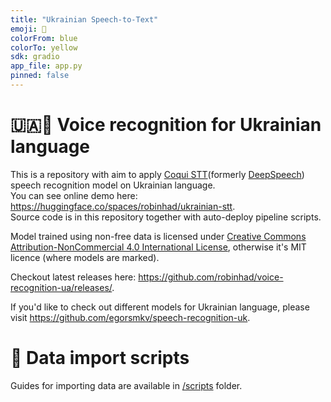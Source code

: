 ```yaml
---
title: "Ukrainian Speech-to-Text"
emoji: 🐸
colorFrom: blue
colorTo: yellow
sdk: gradio
app_file: app.py
pinned: false
---
```


# 🇺🇦🎤 Voice recognition for Ukrainian language
This is a repository with aim to apply [Coqui STT](https://github.com/coqui-ai/STT "STT")(formerly [DeepSpeech](https://github.com/mozilla/DeepSpeech)) speech recognition model on Ukrainian language.  
You can see online demo here: https://huggingface.co/spaces/robinhad/ukrainian-stt.  
Source code is in this repository together with auto-deploy pipeline scripts. 

Model trained using non-free data is licensed under [Creative Commons Attribution-NonCommercial 4.0 International License](./LICENSE), otherwise it's MIT licence (where models are marked).

Checkout latest releases here: https://github.com/robinhad/voice-recognition-ua/releases/.

If you'd like to check out different models for Ukrainian language, please visit https://github.com/egorsmkv/speech-recognition-uk.

# 🤖 Data import scripts
Guides for importing data are available in [/scripts](/scripts) folder.
